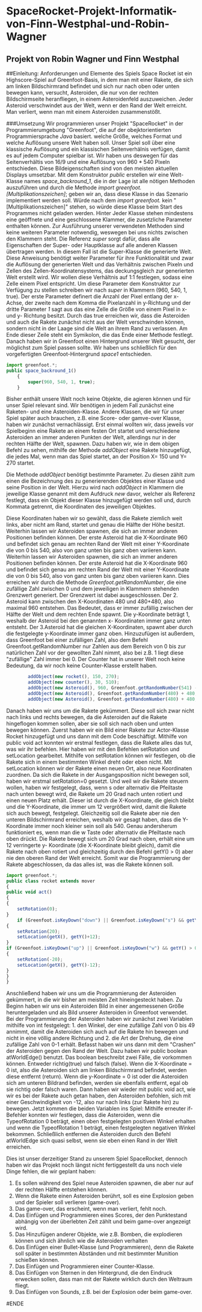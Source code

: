 # SpaceRocket-Projekt-Informatik-von-Finn-Westphal-und-Robin-Wagner
## Projekt von Robin Wagner und Finn Westphal

##Einleitung: Anforderungen und Elemente des Spiels
Space Rocket ist ein Highscore-Spiel auf Greenfoot-Basis, in dem man mit einer Rakete, die sich am linken Bildschirmrand befindet und sich nur nach oben oder unten bewegen kann, versucht, Asteroiden, die nur von der rechten Bildschirmseite heranfliegen, in einem Asteroidenfeld auszuweichen. Jeder Asteroid verschwindet aus der Welt, wenn er den Rand der Welt erreicht. Man verliert, wenn man mit einem Asteroiden zusammenstößt.
 
###Umsetzung
Wir programmieren unser Projekt "SpaceRocket" in der Programmierumgebung "Greenfoot", die auf der obejktorientierten Programmiersprache *Java* basiert. welche Größe, welches Format und welche Auflösung unsere Welt haben soll. Unser Spiel soll über eine klassische Auflösung und ein klassischen Seitenverhälnis verfügen, damit es auf jedem Computer spielbar ist. Wir haben uns deswegen für das Seitenverhältis von 16/9 und eine Auflösung von 960 * 540 Pixeln entschieden. Diese Bildeigenschaften sind von den meisten aktuellen Displays umsetzbar. Mit dem Konstruktor *public* erstellen wir eine Welt-Klasse names *space_backround_1*, die in der Lage ist alle nötigen Methoden auszuführen und durch die Methode *import greenfoot.[Multiplikationszeichen]*; geben wir an, dass diese Klasse in das Szenario implementiert werden soll. Würde nach dem *import greenfoot.* kein "[Multiplikationszeichen]" stehen, so würde diese Klasse beim Start des Programmes nicht geladen werden. Hinter Jeder Klasse stehen mindestens eine geöffnete und eine geschlossene Klammer, die zusetzliche Parameter enthalten können. Zur Ausführung unserer verwendeten Methoden sind keine weiteren Parameter notwendig, weswegen bei uns nichts zwischen den Klammern steht. Die Referenz *super* sorgt dafür, dass alle Eigenschaften der Super- oder Hauptklasse auf alle anderen Klassen übertragen werden. In diesem Fall ist die Super-Klasse die generierte Welt. Diese Anweisung benötigt weiter Parameter für ihre Funktionalität und zwar die Auflösung der generierten Welt und das Verhältnis zwischen Pixeln und Zellen des Zellen-Koordinatensystems, das deckungsgleich zur generierten Welt erstellt wird. Wir wollen diese Verhältnis auf 1:1 festlegen, sodass eine Zelle einem Pixel entspricht. Um diese Parameter dem Konstruktor zur Verfügung zu stellen schreiben wir nach *super* in Klammern (960, 540, 1, true). Der erste Parameter definert die Anzahl der Pixel entlang der x-Achse, der zweite nach dem Komma die Pixelanzahl in y-Richtung und der dritte Parameter *1* sagt aus das eine Zelle die Größe von einem Pixel in x- und y- Richtung besitzt. Durch das true erreichen wir, dass die Asteroiden und auch die Rakete zunächst nicht aus der Welt verschwinden können, sondern nicht in der Laage sind die Welt an ihrem Rand zu verlassen. Am Ende dieser Zeile steht ein Symikolon, die das Ende einer Methode festlegt. Danach haben wir in Greenfoot einen Hintergrund unserer Welt gesucht, der möglichst zum Spiel passen sollte. Wir haben uns schließlich für den vorgefertigten Greenfoot-Hintergrund *space1* entschieden.

```javascript
import greenfoot.*;
public space_backround_1()
    {
        super(960, 540, 1, true);
    }
```

Bisher enthält unsere Welt noch keine Objekte, die agieren können und für unser Spiel relevant sind. Wir benötigen in jedem Fall zunächst eine Raketen- und eine Asteroiden-Klasse. Andere Klassen, die wir für unser Spiel später auch brauchen, z.B. eine Score- oder gamve-over Klasse, haben wir zunächst vernachlässigt. Erst einmal wollten wir, dass jeweils vor Spielbeginn eine Rakete an einem festen Ort startet und verschiedene Asteroiden an immer anderen Punkten der Welt, allerdings nur in der rechten Hälfte der Welt, spawnen. Dazu haben wir, wie in dem obigen Befehl zu sehen, mithilfe der Methode *addObject* eine Rakete hinzugefügt, die jedes Mal, wenn man das Spiel startet, an der Position X= 150 und Y= 270 startet. 

Die Methode *addObject* benötigt bestimmte Parameter. Zu diesen zählt zum einen die Bezeichnung des zu generierenden Objektes einer Klasse und seine Position in der Welt. Hierzu wird nach *addObject* in Klammern die jeweilige Klasse genannt mit dem Aufdruck *new* davor, welcher als Referenz festlegt, dass ein Objekt dieser Klasse hinzugefügt werden soll und, durch Kommata getrennt, die Koordinaten des jeweiligen Objektes.

Diese Koordinaten haben wir so gewählt, dass die Rakete ziemlich weit links, aber nicht am Rand, startet und genau die Hälfte der Höhe besitzt. Weiterhin lassen wir Asteroiden spawnen, die sich an immer anderen Positionen befinden können. Der erste Asteroid hat die X-Koordinate 960 und befindet sich genau am rechten Rand der Welt mit einer Y-Koordinate die von 0 bis 540, also von ganz unten bis ganz oben variieren kann. Weiterhin lassen wir Asteroiden spawnen, die sich an immer anderen Positionen befinden können. Der erste Asteroid hat die X-Koordinate 960 und befindet sich genau am rechten Rand der Welt mit einer Y-Koordinate die von 0 bis 540, also von ganz unten bis ganz oben variieren kann. Dies erreichen wir durch die Methode *Greenfoot.getRandomNumber*, die eine zufällige Zahl zwischen 0 und dem jeweiligen in Klammern stehenden Grenzwert generiert. Der Grenzwert ist dabei ausgeschlossen. Der 2. Asteroid kann zwischen den X-Koordinaten 480 und 480+480, also maximal 960 entstehen. Das Bedeutet, dass er immer zufällig zwischen der Hälfte der Welt und dem rechten Ende spawnt. Die y-Koordinate beträgt 1, weshalb der Asteroid bei den genannten x- Koordinaten immer ganz unten entsteht. Der 3.Asteroid hat die gleichen X-Koordinaten, spawnt aber durch die festgelegte y-Koordinate immer ganz oben. Hinzuzufügen ist außerdem, dass Greenfoot bei einer zufälligen Zahl, also dem Befehl Greenfoot.getRandomNumber nur Zahlen aus dem Bereich von 0 bis zur natürlichen Zahl vor der gewollten Zahl nimmt, also bei z.B. 1 liegt diese "zufällige" Zahl immer bei 0. Der Counter hat in unserer Welt noch keine Bedeutung, da wir noch keine Counter-Klasse erstellt haben. 

```javascript
        addObject(new rocket(), 150, 270);
        addObject(new counter(), 30, 510);
        addObject(new Asteroid(), 960, Greenfoot.getRandomNumber(541) - 0);
        addObject(new Asteroid(), Greenfoot.getRandomNumber(480) + 480, 1);
        addObject(new Asteroid(), Greenfoot.getRandomNumber(480) + 480, 960);
```

Danach haben wir uns um die Rakete gekümmert. Diese soll sich zwar nicht nach links und rechts bewegen, da die Asteroiden auf die Rakete hingeflogen kommen sollen, aber sie soll sich nach oben und unten bewegen können. Zuerst haben wir ein Bild einer Rakete zur Actor-Klasse Rocket hinzugefügt und uns dann mit dem Code beschäftigt. Mithilfe von public void act konnten wir erstmal festlegen, dass die Rakete alles das tut, was wir ihr befehlen. Hier haben wir mit den Befehlen setRotation und setLocation gearbeitet. Mithilfe von setRotation können wir festlegen, ob die Rakete sich in einem bestimmten Winkel dreht oder eben nicht. Mit setLocation können wir der Rakete einen neuen Ort, also neue Koordinaten zuordnen. Da sich die Rakete in der Ausgangsposition nicht bewegen soll, haben wir erstmal setRotation=0 gesetzt. Und weil wir die Rakete steuern wollen, haben wir festgelegt, dass, wenn s oder alternativ die Pfeiltaste nach unten bewegt wird, die Rakete um 20 Grad nach unten rotiert und einen neuen Platz erhält. Dieser ist durch die  X-Koordinate, die gleich bleibt und die Y-Koordinate, die immer um 12 vergrößert wird, damit die Rakete sich auch bewegt, festgelegt.
Gleichzeitig soll die Rakete aber nie den unteren Bildschirmrand erreichen, weshalb wir gesagt haben, dass die Y-Koordinate immer noch kleiner sein soll als 540. Genau andersherum funktioniert es, wenn man die w Taste oder alternativ die Pfeiltaste nach oben drückt. Die Rakete bewegt sich um 20 Grad nach oben, erhält eine um 12 verringerte y- Koordinate (die X-Koordinate bleibt gleich), damit die Rakete nach oben rotiert und gleichzeitig durch den Befehl getY() > 0) aber nie den oberen Rand der Welt erreicht. Somit war die Programmierung der Rakete abgeschlossen, da das alles ist, was die Rakete können soll.

```javascript
import greenfoot.*;
public class rocket extends mover
{
public void act()
{
{
    setRotation(0);
}
    if (Greenfoot.isKeyDown("down") || Greenfoot.isKeyDown("s") && getY() < 540)
{
    setRotation(20);
    setLocation(getX(), getY()+12);
}
if (Greenfoot.isKeyDown("up") || Greenfoot.isKeyDown("w") && getY() > 0)
{
    setRotation(-20);
    setLocation(getX(), getY()-12);
}
}
}
```

Anschließend haben wir uns um die Programmierung der Asteroiden gekümmert, in die wir bisher am meisten Zeit hineingesteckt haben. Zu Beginn haben wir uns ein Asteroiden Bild in einer angemessenen Größe heruntergeladen und als Bild unserer Asteroiden in Greenfoot verwendet. Bei der Programmierung der Asteroiden haben wir zunächst zwei Variablen mithilfe von int festgelegt: 1. den Winkel, der eine zufällige Zahl von 0 bis 49 annimmt, damit die Asteroiden sich auch auf die Rakete hin bewegen und nicht in eine völlig andere Richtung und 2. die Art der Drehung, die eine zufällige Zahl von 0-1 erhält. Befasst haben wir uns dann mit dem "Crashen" der Asteroiden gegen den Rand der Welt. Dazu haben wir public boolean atWorldEdge() benutzt. Das boolean beschreibt zwei Fälle, die vorkommen können. Entweder richtig(true) und falsch (false). Wenn die X-Koordinate = 0 ist, also die Asteroiden sich am linken Bildschirmrand befindet, werden diese entfernt (return). Wenn die y-Koordinate = 0 ist oder die Asteroiden sich am unteren Bildrand befinden, werden sie ebenfalls entfernt, egal ob sie richtig oder falsch waren. Dann haben wir wieder mit public void act, wie wir es bei der Rakete auch getan haben, den Asteroiden befohlen, sich mit einer Geschwindigkeit von -12, also nur nach links (zur Rakete hin) zu bewegen. Jetzt kommen die beiden Variablen ins Spiel: Mithilfe erneuter if-Befehler konnten wir festlegen, dass die Asteroiden, wenn die TypeofRotation 0 beträgt, einen oben festgelegten positiven Winkel erhalten und wenn die TypeofRotation 1 beträgt, einen festgelegten negativen Winkel bekommen. Schließlich entfernen die Asteroiden durch den Befehl atWorldEdge sich quasi selbst, wenn sie eben einen Rand in der Welt erreichen.  

Dies ist unser derzeitiger Stand zu unserem Spiel SpaceRocket, dennoch haben wir das Projekt noch längst nicht fertiggestellt da uns noch viele Dinge fehlen, die wir geplant haben:
1. Es sollen während des Spiel neue Asteroiden spawnen, die aber nur auf der rechten Hälfte entstehen können.
2. Wenn die Rakete einen Asteroiden berührt, soll es eine Explosion geben und der Spieler soll verlieren (game-over).
3. Das game-over, das erscheint, wenn man verliert, fehlt noch.
4. Das Einfügen und Programmieren eines Scores, der den Punktestand abhängig von der überlebten Zeit zählt und beim game-over angezeigt wird.
5. Das Hinzufügen anderer Objekte, wie z.B. Bomben, die explodieren können und sich ähnlich wie die Asteroiden verhalten
6. Das Einfügen einer Bullet-Klasse (und Programmieren), denn die Rakete soll später in bestimmten Abständen und mit bestimmter Munition schießen können.
7. Das Einfügen und Programmieren einer Counter-Klasse.
8. Das Einfügen von Sternen in den Hintergrund, die den Eindruck erwecken sollen, dass man mit der Rakete wirklich durch den Weltraum fliegt.
9. Das Einfügen von Sounds, z.B. bei der Explosion oder beim game-over. 

#ENDE
